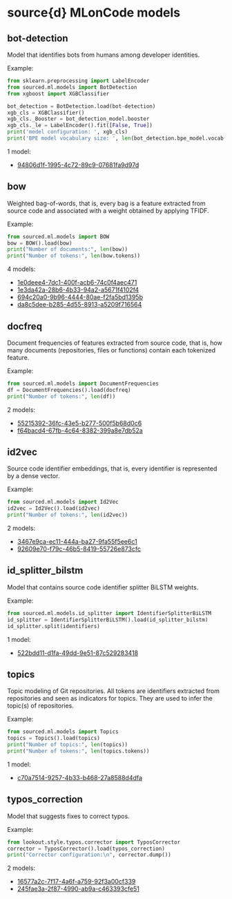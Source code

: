 source{d} MLonCode models
=========================

## bot-detection
Model that identifies bots from humans among developer identities.

Example:

```python
from sklearn.preprocessing import LabelEncoder
from sourced.ml.models import BotDetection
from xgboost import XGBClassifier

bot_detection = BotDetection.load(bot-detection)
xgb_cls = XGBClassifier()
xgb_cls._Booster = bot_detection_model.booster
xgb_cls._le = LabelEncoder().fit([False, True])
print('model configuration: ', xgb_cls)
print('BPE model vocabulary size: ', len(bot_detection.bpe_model.vocab()))
```

1 model:

* <default> [94806d1f-1995-4c72-89c9-07681fa9d97d](/bot-detection/94806d1f-1995-4c72-89c9-07681fa9d97d.md)

## bow
Weighted bag-of-words, that is, every bag is a feature extracted from source code and associated with a weight obtained by applying TFIDF.

Example:

```python
from sourced.ml.models import BOW
bow = BOW().load(bow)
print("Number of documents:", len(bow))
print("Number of tokens:", len(bow.tokens))
```

4 models:

*  [1e0deee4-7dc1-400f-acb6-74c0f4aec471](/bow/1e0deee4-7dc1-400f-acb6-74c0f4aec471.md)
* <default> [1e3da42a-28b6-4b33-94a2-a5671f4102f4](/bow/1e3da42a-28b6-4b33-94a2-a5671f4102f4.md)
*  [694c20a0-9b96-4444-80ae-f2fa5bd1395b](/bow/694c20a0-9b96-4444-80ae-f2fa5bd1395b.md)
*  [da8c5dee-b285-4d55-8913-a5209f716564](/bow/da8c5dee-b285-4d55-8913-a5209f716564.md)

## docfreq
Document frequencies of features extracted from source code, that is, how many documents (repositories, files or functions) contain each tokenized feature.

Example:

```python
from sourced.ml.models import DocumentFrequencies
df = DocumentFrequencies().load(docfreq)
print("Number of tokens:", len(df))
```

2 models:

*  [55215392-36fc-43e5-b277-500f5b68d0c6](/docfreq/55215392-36fc-43e5-b277-500f5b68d0c6.md)
* <default> [f64bacd4-67fb-4c64-8382-399a8e7db52a](/docfreq/f64bacd4-67fb-4c64-8382-399a8e7db52a.md)

## id2vec
Source code identifier embeddings, that is, every identifier is represented by a dense vector.

Example:

```python
from sourced.ml.models import Id2Vec
id2vec = Id2Vec().load(id2vec)
print("Number of tokens:", len(id2vec))
```

2 models:

*  [3467e9ca-ec11-444a-ba27-9fa55f5ee6c1](/id2vec/3467e9ca-ec11-444a-ba27-9fa55f5ee6c1.md)
* <default> [92609e70-f79c-46b5-8419-55726e873cfc](/id2vec/92609e70-f79c-46b5-8419-55726e873cfc.md)

## id_splitter_bilstm
Model that contains source code identifier splitter BiLSTM weights.

Example:

```python
from sourced.ml.models.id_splitter import IdentifierSplitterBiLSTM
id_splitter = IdentifierSplitterBiLSTM().load(id_splitter_bilstm)
id_splitter.split(identifiers)
```

1 model:

* <default> [522bdd11-d1fa-49dd-9e51-87c529283418](/id_splitter_bilstm/522bdd11-d1fa-49dd-9e51-87c529283418.md)

## topics
Topic modeling of Git repositories. All tokens are identifiers extracted from repositories and seen as indicators for topics. They are used to infer the topic(s) of repositories.

Example:

```python
from sourced.ml.models import Topics
topics = Topics().load(topics)
print("Number of topics:", len(topics))
print("Number of tokens:", len(topics.tokens))
```

1 model:

* <default> [c70a7514-9257-4b33-b468-27a8588d4dfa](/topics/c70a7514-9257-4b33-b468-27a8588d4dfa.md)

## typos_correction
Model that suggests fixes to correct typos.

Example:

```python
from lookout.style.typos.corrector import TyposCorrector
corrector = TyposCorrector().load(typos_correction)
print("Corrector configuration:\n", corrector.dump())
```

2 models:

* <default> [16577a2c-7f17-4a6f-a759-92f3a00cf339](/typos_correction/16577a2c-7f17-4a6f-a759-92f3a00cf339.md)
*  [245fae3a-2f87-4990-ab9a-c463393cfe51](/typos_correction/245fae3a-2f87-4990-ab9a-c463393cfe51.md)

